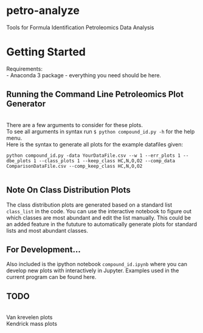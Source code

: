 # petro-analyze
Tools for Formula Identification Petroleomics Data Analysis
# Getting Started
Requirements:
<br> - Anaconda 3 package - everything you need should be here.

## Running the Command Line Petroleomics Plot Generator

<br> There are a few arguments to consider for these plots.
<br> To see all arguments in syntax run ```$ python compound_id.py -h``` for the help menu.
<br> Here is the syntax to generate all plots for the example datafiles given:
```
python compound_id.py -data YourDataFile.csv --w 1 --err_plots 1 --dbe_plots 1 --class_plots 1 --keep_class HC,N,O,O2 --comp_data ComparisonDataFile.csv --comp_keep_class HC,N,O,O2 


```
## Note On Class Distribution Plots
The class distribution plots are generated based on a standard list ```class_list``` in the code. You can use the interactive notebook to figure out which classes are most abundant and edit the list manually. This could be an added feature in the fututure to automatically generate plots for standard lists and most abundant classes.

## For Development...
Also included is the ipython notebook ```compound_id.ipynb``` where you can develop new plots with interactively in Jupyter. Examples used in the current program can be found here.

## TODO
<br> Van krevelen plots
<br> Kendrick mass plots
